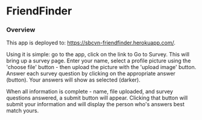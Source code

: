 # FriendFinder

### Overview

This app is deployed to: https://sbcvn-friendfinder.herokuapp.com/.

Using it is simple: go to the app, click on the link to Go to Survey.   This will bring up a survey
page.   Enter your name, select a profile picture using the 'choose file' button - then upload the picture with the 'upload image' button.   Answer each survey question by clicking on the appropriate answer (button).  Your answers will show as selected (darker).   

When all information is complete - name, file uploaded, and survey questions answered, a submit button will appear.   Clicking that button will submit your information and will display the person who's answers best match yours.

